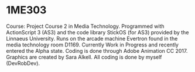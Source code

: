 # 1ME303
Course: Project Course 2 in Media Technology. Programmed with ActionScript 3 (AS3) and the code library StickOS (for AS3) provided by the Linnaeus University. Runs on the arcade machine Evertron found in the media technology room D1169. Currently Work in Progress and recently entered the Alpha state. Coding is done through Adobe Animation CC 2017. Graphics are created by Sara Alkell. All coding is done by myself (DevRobDev).
